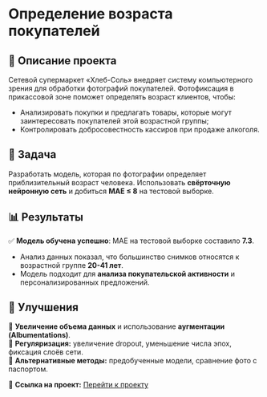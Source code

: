 # Определение возраста покупателей

## 📌 Описание проекта  
Сетевой супермаркет «Хлеб-Соль» внедряет систему компьютерного зрения для обработки фотографий покупателей. Фотофиксация в прикассовой зоне поможет определять возраст клиентов, чтобы:
- Анализировать покупки и предлагать товары, которые могут заинтересовать покупателей этой возрастной группы;
- Контролировать добросовестность кассиров при продаже алкоголя.

## 🎯 Задача  
Разработать модель, которая по фотографии определяет приблизительный возраст человека. Использовать **свёрточную нейронную сеть** и добиться **MAE ≤ 8** на тестовой выборке.  

## 📊 Результаты  
✅ **Модель обучена успешно**: MAE на тестовой выборке составило **7.3**.  
- Анализ данных показал, что большинство снимков относятся к возрастной группе **20-41 лет**.  
- Модель подходит для **анализа покупательской активности** и персонализированных предложений.  

## 🚀 Улучшения  
🔹 **Увеличение объема данных** и использование **аугментации (Albumentations)**.  
🔹 **Регуляризация:** увеличение dropout, уменьшение числа эпох, фиксация слоёв сети.  
🔹 **Альтернативные методы:** предобученные модели, сравнение фото с паспортом.  

🔗 **Ссылка на проект:** [Перейти к проекту](https://github.com/StasiaMik/portfolio/blob/main/project_computer_vision/project_CV.ipynb) 
